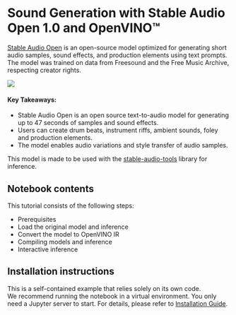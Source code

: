 # Sound Generation with Stable Audio Open 1.0 and OpenVINO™

[Stable Audio Open](https://huggingface.co/stabilityai/stable-audio-open-1.0) is an open-source model optimized for generating short audio samples, sound effects, and production elements using text prompts. The model was trained on data from Freesound and the Free Music Archive, respecting creator rights.

<img src="https://huggingface.co/stabilityai/stable-audio-open-1.0/resolve/main/stable_audio_light.png?raw=true" />

#### Key Takeaways:

 - Stable Audio Open is an open source text-to-audio model for generating up to 47 seconds of samples and sound effects.
 - Users can create drum beats, instrument riffs, ambient sounds, foley and production elements.
 - The model enables audio variations and style transfer of audio samples.

This model is made to be used with the [stable-audio-tools](https://github.com/Stability-AI/stable-audio-tools) library for inference.

## Notebook contents
This tutorial consists of the following steps:
- Prerequisites
- Load the original model and inference
- Convert the model to OpenVINO IR
- Compiling models and inference
- Interactive inference

## Installation instructions
This is a self-contained example that relies solely on its own code.</br>
We recommend running the notebook in a virtual environment. You only need a Jupyter server to start.
For details, please refer to [Installation Guide](../../README.md).
